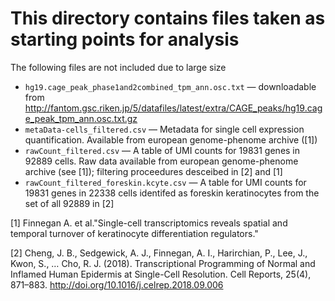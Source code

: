 # This directory contains files taken as starting points for analysis

The following files are not included due to large size
 + `hg19.cage_peak_phase1and2combined_tpm_ann.osc.txt` — downloadable from http://fantom.gsc.riken.jp/5/datafiles/latest/extra/CAGE_peaks/hg19.cage_peak_tpm_ann.osc.txt.gz 
 + `metaData-cells_filtered.csv`  — Metadata for single cell expression quantification. Available from  european genome-phenome archive ([1])
+ `rawCount_filtered.csv` —  A table of UMI counts for 19831 genes in 92889  cells. Raw data available from european genome-phenome archive (see [1]); filtering proceedures desceibed in [2] and [1]
+ `rawCount_filtered_foreskin.kcyte.csv` — A table for UMI counts for 19831 genes in 22338 cells identifed as foreskin keratinocytes from the set of all 92889 in [2]


[1] Finnegan A. et al."Single-cell transcriptomics reveals spatial and temporal turnover of keratinocyte differentiation regulators." 

[2] Cheng, J. B., Sedgewick, A. J., Finnegan, A. I., Harirchian, P., Lee, J., Kwon, S., … Cho, R. J. (2018). Transcriptional Programming of Normal and Inflamed Human Epidermis at Single-Cell Resolution. Cell Reports, 25(4), 871–883. http://doi.org/10.1016/j.celrep.2018.09.006

